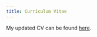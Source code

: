 ```yaml
---
title: Curriculum Vitae
---
```

My updated CV can be found [here](https://docs.google.com/document/d/1VfoVqina0UtBzSfK218HsiEqn0fAwdgcMastUvAB5i4/edit?usp=sharing).
